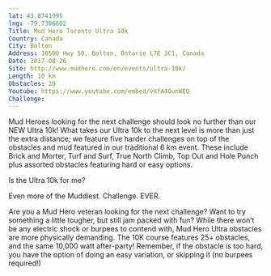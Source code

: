 ```yaml
---
lat: 43.8741995
lng: -79.7306602
Title: Mud Hero Toronto Ultra 10k
Country: Canada
City: Bolton
Address: 16500 Hwy 50, Bolton, Ontario L7E 3C1, Canada
Date: 2017-08-26
Site: http://www.mudhero.com/en/events/ultra-10k/
Length: 10 km
Obstacles: 26
Youtube: https://www.youtube.com/embed/vXfA4GunWEQ
Challenge:
---
```


Mud Heroes looking for the next challenge should look no further than our NEW Ultra 10k! What takes our Ultra 10k to the next level is more than just the extra distance; we feature five harder challenges on top of the obstacles and mud featured in our traditional 6 km event. These include Brick and Morter, Turf and Surf, True North Climb, Top Out and Hole Punch plus assorted obstacles featuring hard or easy options.

Is the Ultra 10k for me?

Even more of the Muddiest. Challenge. EVER.

Are you a Mud Hero veteran looking for the next challenge? Want to try something a little tougher, but still jam packed with fun? While there won’t be any electric shock or burpees to contend with, Mud Hero Ultra obstacles are more physically demanding. The 10K course features 25+ obstacles, and the same 10,000 watt after-party! Remember, if the obstacle is too hard, you have the option of doing an easy variation, or skipping it (no burpees required!)
